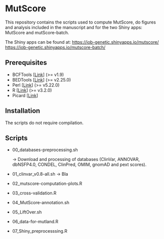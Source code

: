 # MutScore

This repository contains the scripts used to compute MutScore, do figures and analysis included in the manuscript and for the two Shiny apps: MutScore and mutScore-batch.

The Shiny apps can be found at: 
https://iob-genetic.shinyapps.io/mutscore/
https://iob-genetic.shinyapps.io/mutscore-batch/

## Prerequisites
+ BCFTools [[Link](https://samtools.github.io/bcftools/howtos/install.html)] (>= v1.9)
+ BEDTools [[Link](https://bedtools.readthedocs.io/en/latest/content/installation.html)] (>= v2.25.0)
+ Perl [[Link](https://www.perl.org/get.html)] (>= v5.22.0)
+ R [[Link](https://cran.r-project.org/mirrors.html)] (>= v3.2.0)
+ Picard [[Link](https://broadinstitute.github.io/picard/)]

## Installation
The scripts do not require compilation.

## Scripts

+ 00_databases-preprocessing.sh

   -> Download and processing of databases (ClinVar, ANNOVAR, dbNSFP4.0, CONDEL, ClinPred, OMIM, gnomAD and pext scores).

+ 01_clinvar_v0.8-all.sh
-> Bla

+ 02_mutscore-computation-plots.R
+ 03_cross-validation.R
+ 04_MutScore-annotation.sh
+ 05_LiftOver.sh
+ 06_data-for-mutland.R
+ 07_Shiny_preprocesssing.R

